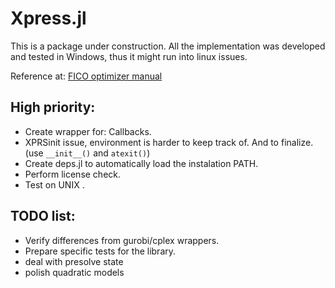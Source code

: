 # Xpress.jl

This is a package under construction. All the implementation was developed and tested in Windows, thus it might run into linux issues.

Reference at:
[FICO optimizer manual](http://www.fico.com/en/node/8140?file=5097)

## High priority:

* Create wrapper for: Callbacks.
* XPRSinit issue, environment is harder to keep track of. And to finalize. (use `__init__()` and `atexit()`)
* Create deps.jl to automatically load the instalation PATH.
* Perform license check.
* Test on UNIX .

## TODO list:

* Verify differences from gurobi/cplex wrappers.
* Prepare specific tests for  the library.
* deal with presolve state
* polish quadratic models

